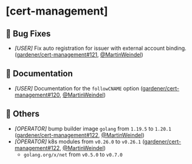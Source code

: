 # [cert-management]
## 🐛 Bug Fixes
* *[USER]* Fix auto registration for issuer with external account binding. ([gardener/cert-management#121](https://github.com/gardener/cert-management/pull/121), [@MartinWeindel](https://github.com/MartinWeindel))
## 📖 Documentation
* *[USER]* Documentation for the `followCNAME` option ([gardener/cert-management#120](https://github.com/gardener/cert-management/pull/120), [@MartinWeindel](https://github.com/MartinWeindel))
## 🏃 Others
* *[OPERATOR]* bump builder image `golang` from `1.19.5` to `1.20.1` ([gardener/cert-management#122](https://github.com/gardener/cert-management/pull/122), [@MartinWeindel](https://github.com/MartinWeindel))
* *[OPERATOR]* k8s modules from `v0.26.0` to `v0.26.1` ([gardener/cert-management#122](https://github.com/gardener/cert-management/pull/122), [@MartinWeindel](https://github.com/MartinWeindel))
  * `golang.org/x/net` from `v0.5.0` to `v0.7.0`